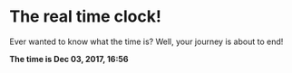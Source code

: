 # The real time clock!

Ever wanted to know what the time is? Well, your journey is about to end!

**The time is Dec 03, 2017, 16:56**